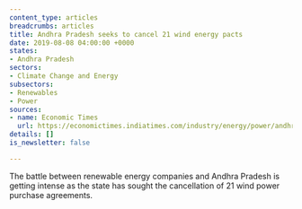 ```yaml
---
content_type: articles
breadcrumbs: articles
title: Andhra Pradesh seeks to cancel 21 wind energy pacts
date: 2019-08-08 04:00:00 +0000
states:
- Andhra Pradesh
sectors:
- Climate Change and Energy
subsectors:
- Renewables
- Power
sources:
- name: Economic Times
  url: https://economictimes.indiatimes.com/industry/energy/power/andhra-pradesh-seeks-to-cancel-21-wind-energy-pacts/articleshow/70426039.cms
details: []
is_newsletter: false

---
```

The battle between renewable energy companies and Andhra Pradesh is getting intense as the state has sought the cancellation of 21 wind power purchase agreements.
